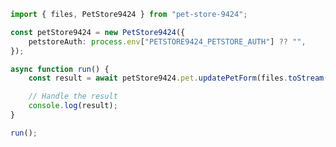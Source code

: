 <!-- Start SDK Example Usage [usage] -->
```typescript
import { files, PetStore9424 } from "pet-store-9424";

const petStore9424 = new PetStore9424({
    petstoreAuth: process.env["PETSTORE9424_PETSTORE_AUTH"] ?? "",
});

async function run() {
    const result = await petStore9424.pet.updatePetForm(files.toStream("example.file"));

    // Handle the result
    console.log(result);
}

run();

```
<!-- End SDK Example Usage [usage] -->